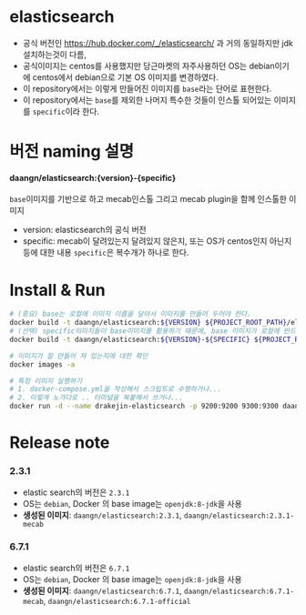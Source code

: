 # elasticsearch
- 공식 버전인 https://hub.docker.com/_/elasticsearch/ 과 거의 동일하지만 jdk 설치하는것이 다름,
- 공식이미지는 centos를 사용했지만 당근마켓의 자주사용하던 OS는 debian이기에 centos에서 debian으로 기본 OS 이미지를 변경하였다. 
- 이 repository에서는 이렇게 만들어진 이미지를 `base`라는 단어로 표현한다.
- 이 repository에서는 `base`를 제외한 나머지 특수한 것들이 인스톨 되어있는 이미지를 `specific`이라 한다.

# 버전 naming 설명

#### daangn/elasticsearch:{version}-{specific}
`base`이미지를 기반으로 하고 mecab인스톨 그리고 mecab plugin을 함께 인스톨한 이미지
- version: elasticsearch의 공식 버전
- specific: mecab이 달려있는지 달려있지 않은지, 또는 OS가 centos인지 아닌지 등에 대한 내용 `specific`은 복수개가 하나로 한다.

# Install & Run

``` bash
# (중요) base는 로컬에 이미지 이름을 달아서 이미지를 만들어 두어야 한다.
docker build -t daangn/elasticsearch:${VERSION} ${PROJECT_ROOT_PATH}/elasticsearch/${VERSION}/base/Dockerfile
# (선택) specific이미지들이 base이미지를 활용하기 때문에, base 이미지가 로컬에 반드시 있는 상태에서 수행 되어야 한다.
docker build -t daangn/elasticsearch:${VERSION}-${SPECIFIC} ${PROJECT_ROOT_PATH}/elasticsearch/${VERSION}/${SPECIFIC}/Dockerfile 

# 이미지가 잘 만들어 져 있는지에 대한 확인
docker images -a

# 특정 이미지 실행하기
# 1. docker-compose.yml을 작성해서 스크립트로 수행하거나...
# 2. 이렇게 노가다로 .. 터미널을 복붙해서 쓰거나...
docker run -d --name drakejin-elasticsearch -p 9200:9200 9300:9300 daangn/elasticsearch:${VERSION}-${SPECIFIC}
```


# Release note

### 2.3.1
- elastic search의 버전은 `2.3.1`
- OS는 `debian`, Docker 의 base image는 `openjdk:8-jdk`을 사용
- **생성된 이미지**: `daangn/elasticsearch:2.3.1`, `daangn/elasticsearch:2.3.1-mecab`

### 6.7.1
- elastic search의 버전은 `6.7.1`
- OS는 `debian`, Docker 의 base image는 `openjdk:8-jdk`을 사용
- **생성된 이미지**: `daangn/elasticsearch:6.7.1`, `daangn/elasticsearch:6.7.1-mecab`, `daangn/elasticsearch:6.7.1-official`
